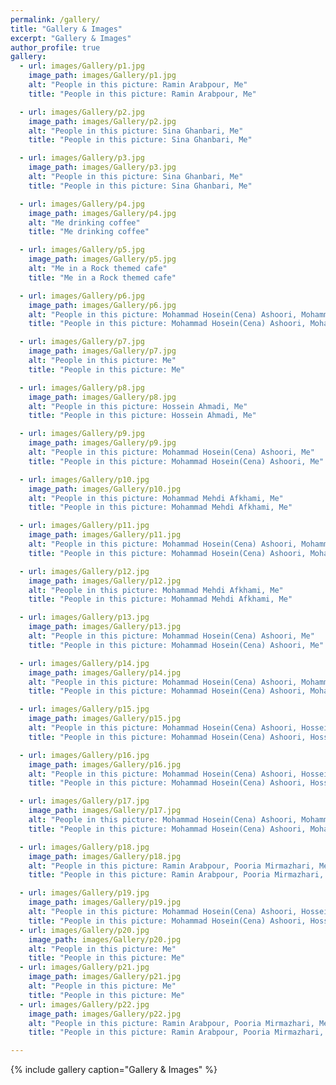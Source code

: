 ```yaml
---
permalink: /gallery/
title: "Gallery & Images"
excerpt: "Gallery & Images"
author_profile: true
gallery:
  - url: images/Gallery/p1.jpg
    image_path: images/Gallery/p1.jpg
    alt: "People in this picture: Ramin Arabpour, Me"
    title: "People in this picture: Ramin Arabpour, Me"

  - url: images/Gallery/p2.jpg
    image_path: images/Gallery/p2.jpg
    alt: "People in this picture: Sina Ghanbari, Me"
    title: "People in this picture: Sina Ghanbari, Me"

  - url: images/Gallery/p3.jpg
    image_path: images/Gallery/p3.jpg
    alt: "People in this picture: Sina Ghanbari, Me"
    title: "People in this picture: Sina Ghanbari, Me"

  - url: images/Gallery/p4.jpg
    image_path: images/Gallery/p4.jpg
    alt: "Me drinking coffee"
    title: "Me drinking coffee"

  - url: images/Gallery/p5.jpg
    image_path: images/Gallery/p5.jpg
    alt: "Me in a Rock themed cafe"
    title: "Me in a Rock themed cafe"

  - url: images/Gallery/p6.jpg
    image_path: images/Gallery/p6.jpg
    alt: "People in this picture: Mohammad Hosein(Cena) Ashoori, Mohammad Mehdi Afkhami, Hossein Ahmadi, Me"
    title: "People in this picture: Mohammad Hosein(Cena) Ashoori, Mohammad Mehdi Afkhami, Hossein Ahmadi, Me"

  - url: images/Gallery/p7.jpg
    image_path: images/Gallery/p7.jpg
    alt: "People in this picture: Me"
    title: "People in this picture: Me"

  - url: images/Gallery/p8.jpg
    image_path: images/Gallery/p8.jpg
    alt: "People in this picture: Hossein Ahmadi, Me"
    title: "People in this picture: Hossein Ahmadi, Me"

  - url: images/Gallery/p9.jpg
    image_path: images/Gallery/p9.jpg
    alt: "People in this picture: Mohammad Hosein(Cena) Ashoori, Me"
    title: "People in this picture: Mohammad Hosein(Cena) Ashoori, Me"

  - url: images/Gallery/p10.jpg
    image_path: images/Gallery/p10.jpg
    alt: "People in this picture: Mohammad Mehdi Afkhami, Me"
    title: "People in this picture: Mohammad Mehdi Afkhami, Me"

  - url: images/Gallery/p11.jpg
    image_path: images/Gallery/p11.jpg
    alt: "People in this picture: Mohammad Hosein(Cena) Ashoori, Mohammad Mehdi Afkhami, Me"
    title: "People in this picture: Mohammad Hosein(Cena) Ashoori, Mohammad Mehdi Afkhami, Me"

  - url: images/Gallery/p12.jpg
    image_path: images/Gallery/p12.jpg
    alt: "People in this picture: Mohammad Mehdi Afkhami, Me"
    title: "People in this picture: Mohammad Mehdi Afkhami, Me"

  - url: images/Gallery/p13.jpg
    image_path: images/Gallery/p13.jpg
    alt: "People in this picture: Mohammad Hosein(Cena) Ashoori, Me"
    title: "People in this picture: Mohammad Hosein(Cena) Ashoori, Me"

  - url: images/Gallery/p14.jpg
    image_path: images/Gallery/p14.jpg
    alt: "People in this picture: Mohammad Hosein(Cena) Ashoori, Mohammad Mehdi Afkhami, Hossein Ahmadi, Me"
    title: "People in this picture: Mohammad Hosein(Cena) Ashoori, Mohammad Mehdi Afkhami, Hossein Ahmadi, Me"

  - url: images/Gallery/p15.jpg
    image_path: images/Gallery/p15.jpg
    alt: "People in this picture: Mohammad Hosein(Cena) Ashoori, Hossein Ahmadi, Me"
    title: "People in this picture: Mohammad Hosein(Cena) Ashoori, Hossein Ahmadi, Me"

  - url: images/Gallery/p16.jpg
    image_path: images/Gallery/p16.jpg
    alt: "People in this picture: Mohammad Hosein(Cena) Ashoori, Hossein Bazmandegan, Mohammad Mehdi Afkhami, Me"
    title: "People in this picture: Mohammad Hosein(Cena) Ashoori, Hossein Bazmandegan, Mohammad Mehdi Afkhami, Me"

  - url: images/Gallery/p17.jpg
    image_path: images/Gallery/p17.jpg
    alt: "People in this picture: Mohammad Hosein(Cena) Ashoori, Mohammad Mehdi Afkhami, Hossein Ahmadi, Me"
    title: "People in this picture: Mohammad Hosein(Cena) Ashoori, Mohammad Mehdi Afkhami, Hossein Ahmadi, Me"

  - url: images/Gallery/p18.jpg
    image_path: images/Gallery/p18.jpg
    alt: "People in this picture: Ramin Arabpour, Pooria Mirmazhari, Me"
    title: "People in this picture: Ramin Arabpour, Pooria Mirmazhari, Me"

  - url: images/Gallery/p19.jpg
    image_path: images/Gallery/p19.jpg
    alt: "People in this picture: Mohammad Hosein(Cena) Ashoori, Hossein Bazmandegan, Mohammad Mehdi Afkhami, Me"
    title: "People in this picture: Mohammad Hosein(Cena) Ashoori, Hossein Bazmandegan, Mohammad Mehdi Afkhami, Me"
  - url: images/Gallery/p20.jpg
    image_path: images/Gallery/p20.jpg
    alt: "People in this picture: Me"
    title: "People in this picture: Me"
  - url: images/Gallery/p21.jpg
    image_path: images/Gallery/p21.jpg
    alt: "People in this picture: Me"
    title: "People in this picture: Me"
  - url: images/Gallery/p22.jpg
    image_path: images/Gallery/p22.jpg
    alt: "People in this picture: Ramin Arabpour, Pooria Mirmazhari, Me"
    title: "People in this picture: Ramin Arabpour, Pooria Mirmazhari, Me"

---
```

{% include gallery caption="Gallery & Images" %}

